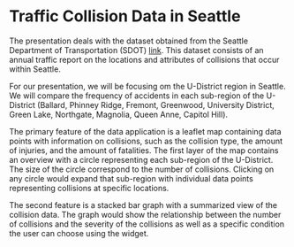 # Traffic Collision Data in Seattle

The presentation deals with the dataset obtained from the Seattle Department of Transportation (SDOT) [link](https://github.com/ktran29/final_project.git). This dataset consists of an annual traffic report on the locations and attributes of collisions that occur within Seattle.

For our presentation, we will be focusing om the U-District region in Seattle. We will compare the frequency of accidents in each sub-region of the U-District (Ballard, Phinney Ridge, Fremont, Greenwood, University District, Green Lake, Northgate, Magnolia, Queen Anne, Capitol Hill).

The primary feature of the data application is a leaflet map containing data points with information on collisions, such as the collision type, the amount of injuries, and the amount of fatalities. The first layer of the map contains an overview with a circle representing each sub-region of the U-District. The size of the circle correspond to the number of collisions. Clicking on any circle would expand that sub-region with individual data points representing collisions at specific locations.

The second feature is a stacked bar graph with a summarized view of the collision data. The graph would show the relationship between the number of collisions and the severity of the collisions as well as a specific condition the user can choose using the widget.
